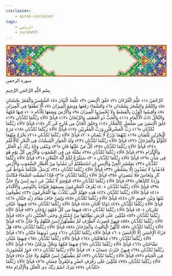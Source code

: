 ```yaml
---
cssclasses:
    - quran-container
tags:
    - الرحمن
    - surah#55
---
```

<div class="quran-container">
<span class="second-border"></span>
<span class="border"></span>
<div class="head-container">
<img src="https://raw.githubusercontent.com/LORDyyyyy/obsidian-the_quran_vault/main/The%20Quran%20Vault/src/webview/surah_head.png" height=100>
<div class="surah-name">
<span class="surah-name-fnt">سورة الرحمن</span>
</div>
</div>
<div class="quran-content">
<div class="name-of-god"> <p> بِسْمِ اللَّهِ الرَّحْمَنِ الرَّحِيمِ </p></div>
<p>
<span class="sign" id="f1">الرَّحْمَنُ <span>﴿</span>١<span>﴾</span></span>
<span class="sign" id="f2">عَلَّمَ الْقُرْءَانَ <span>﴿</span>٢<span>﴾</span></span>
<span class="sign" id="f3">خَلَقَ الْإِنسَنَ <span>﴿</span>٣<span>﴾</span></span>
<span class="sign" id="f4">عَلَّمَهُ الْبَيَانَ <span>﴿</span>٤<span>﴾</span></span>
<span class="sign" id="f5">الشَّمْسُ وَالْقَمَرُ بِحُسْبَانٍ <span>﴿</span>٥<span>﴾</span></span>
<span class="sign" id="f6">وَالنَّجْمُ وَالشَّجَرُ يَسْجُدَانِ <span>﴿</span>٦<span>﴾</span></span>
<span class="sign" id="f7">وَالسَّمَاءَ رَفَعَهَا وَوَضَعَ الْمِيزَانَ <span>﴿</span>٧<span>﴾</span></span>
<span class="sign" id="f8">أَلَّا تَطْغَوْا فِى الْمِيزَانِ <span>﴿</span>٨<span>﴾</span></span>
<span class="sign" id="f9">وَأَقِيمُوا الْوَزْنَ بِالْقِسْطِ وَلَا تُخْسِرُوا الْمِيزَانَ <span>﴿</span>٩<span>﴾</span></span>
<span class="sign" id="f10">وَالْأَرْضَ وَضَعَهَا لِلْأَنَامِ <span>﴿</span>١۰<span>﴾</span></span>
<span class="sign" id="f11">فِيهَا فَكِهَةٌ وَالنَّخْلُ ذَاتُ الْأَكْمَامِ <span>﴿</span>١١<span>﴾</span></span>
<span class="sign" id="f12">وَالْحَبُّ ذُو الْعَصْفِ وَالرَّيْحَانُ <span>﴿</span>١٢<span>﴾</span></span>
<span class="sign" id="f13">فَبِأَىِّ ءَالَاءِ رَبِّكُمَا تُكَذِّبَانِ <span>﴿</span>١٣<span>﴾</span></span>
<span class="sign" id="f14">خَلَقَ الْإِنسَنَ مِن صَلْصَلٍ كَالْفَخَّارِ <span>﴿</span>١٤<span>﴾</span></span>
<span class="sign" id="f15">وَخَلَقَ الْجَانَّ مِن مَّارِجٍ مِّن نَّارٍ <span>﴿</span>١٥<span>﴾</span></span>
<span class="sign" id="f16">فَبِأَىِّ ءَالَاءِ رَبِّكُمَا تُكَذِّبَانِ <span>﴿</span>١٦<span>﴾</span></span>
<span class="sign" id="f17">رَبُّ الْمَشْرِقَيْنِ وَرَبُّ الْمَغْرِبَيْنِ <span>﴿</span>١٧<span>﴾</span></span>
<span class="sign" id="f18">فَبِأَىِّ ءَالَاءِ رَبِّكُمَا تُكَذِّبَانِ <span>﴿</span>١٨<span>﴾</span></span>
<span class="sign" id="f19">مَرَجَ الْبَحْرَيْنِ يَلْتَقِيَانِ <span>﴿</span>١٩<span>﴾</span></span>
<span class="sign" id="f20">بَيْنَهُمَا بَرْزَخٌ لَّا يَبْغِيَانِ <span>﴿</span>٢۰<span>﴾</span></span>
<span class="sign" id="f21">فَبِأَىِّ ءَالَاءِ رَبِّكُمَا تُكَذِّبَانِ <span>﴿</span>٢١<span>﴾</span></span>
<span class="sign" id="f22">يَخْرُجُ مِنْهُمَا اللُّؤْلُؤُ وَالْمَرْجَانُ <span>﴿</span>٢٢<span>﴾</span></span>
<span class="sign" id="f23">فَبِأَىِّ ءَالَاءِ رَبِّكُمَا تُكَذِّبَانِ <span>﴿</span>٢٣<span>﴾</span></span>
<span class="sign" id="f24">وَلَهُ الْجَوَارِ الْمُنشََٔاتُ فِى الْبَحْرِ كَالْأَعْلَمِ <span>﴿</span>٢٤<span>﴾</span></span>
<span class="sign" id="f25">فَبِأَىِّ ءَالَاءِ رَبِّكُمَا تُكَذِّبَانِ <span>﴿</span>٢٥<span>﴾</span></span>
<span class="sign" id="f26">كُلُّ مَنْ عَلَيْهَا فَانٍ <span>﴿</span>٢٦<span>﴾</span></span>
<span class="sign" id="f27">وَيَبْقَى وَجْهُ رَبِّكَ ذُو الْجَلَلِ وَالْإِكْرَامِ <span>﴿</span>٢٧<span>﴾</span></span>
<span class="sign" id="f28">فَبِأَىِّ ءَالَاءِ رَبِّكُمَا تُكَذِّبَانِ <span>﴿</span>٢٨<span>﴾</span></span>
<span class="sign" id="f29">يَسَْٔلُهُ مَن فِى السَّمَوَتِ وَالْأَرْضِ كُلَّ يَوْمٍ هُوَ فِى شَأْنٍ <span>﴿</span>٢٩<span>﴾</span></span>
<span class="sign" id="f30">فَبِأَىِّ ءَالَاءِ رَبِّكُمَا تُكَذِّبَانِ <span>﴿</span>٣۰<span>﴾</span></span>
<span class="sign" id="f31">سَنَفْرُغُ لَكُمْ أَيُّهَ الثَّقَلَانِ <span>﴿</span>٣١<span>﴾</span></span>
<span class="sign" id="f32">فَبِأَىِّ ءَالَاءِ رَبِّكُمَا تُكَذِّبَانِ <span>﴿</span>٣٢<span>﴾</span></span>
<span class="sign" id="f33">يَمَعْشَرَ الْجِنِّ وَالْإِنسِ إِنِ اسْتَطَعْتُمْ أَن تَنفُذُوا مِنْ أَقْطَارِ السَّمَوَتِ وَالْأَرْضِ فَانفُذُوا لَا تَنفُذُونَ إِلَّا بِسُلْطَنٍ <span>﴿</span>٣٣<span>﴾</span></span>
<span class="sign" id="f34">فَبِأَىِّ ءَالَاءِ رَبِّكُمَا تُكَذِّبَانِ <span>﴿</span>٣٤<span>﴾</span></span>
<span class="sign" id="f35">يُرْسَلُ عَلَيْكُمَا شُوَاظٌ مِّن نَّارٍ وَنُحَاسٌ فَلَا تَنتَصِرَانِ <span>﴿</span>٣٥<span>﴾</span></span>
<span class="sign" id="f36">فَبِأَىِّ ءَالَاءِ رَبِّكُمَا تُكَذِّبَانِ <span>﴿</span>٣٦<span>﴾</span></span>
<span class="sign" id="f37">فَإِذَا انشَقَّتِ السَّمَاءُ فَكَانَتْ وَرْدَةً كَالدِّهَانِ <span>﴿</span>٣٧<span>﴾</span></span>
<span class="sign" id="f38">فَبِأَىِّ ءَالَاءِ رَبِّكُمَا تُكَذِّبَانِ <span>﴿</span>٣٨<span>﴾</span></span>
<span class="sign" id="f39">فَيَوْمَئِذٍ لَّا يُسَْٔلُ عَن ذَنبِهِ إِنسٌ وَلَا جَانٌّ <span>﴿</span>٣٩<span>﴾</span></span>
<span class="sign" id="f40">فَبِأَىِّ ءَالَاءِ رَبِّكُمَا تُكَذِّبَانِ <span>﴿</span>٤۰<span>﴾</span></span>
<span class="sign" id="f41">يُعْرَفُ الْمُجْرِمُونَ بِسِيمَهُمْ فَيُؤْخَذُ بِالنَّوَصِى وَالْأَقْدَامِ <span>﴿</span>٤١<span>﴾</span></span>
<span class="sign" id="f42">فَبِأَىِّ ءَالَاءِ رَبِّكُمَا تُكَذِّبَانِ <span>﴿</span>٤٢<span>﴾</span></span>
<span class="sign" id="f43">هَذِهِ جَهَنَّمُ الَّتِى يُكَذِّبُ بِهَا الْمُجْرِمُونَ <span>﴿</span>٤٣<span>﴾</span></span>
<span class="sign" id="f44">يَطُوفُونَ بَيْنَهَا وَبَيْنَ حَمِيمٍ ءَانٍ <span>﴿</span>٤٤<span>﴾</span></span>
<span class="sign" id="f45">فَبِأَىِّ ءَالَاءِ رَبِّكُمَا تُكَذِّبَانِ <span>﴿</span>٤٥<span>﴾</span></span>
<span class="sign" id="f46">وَلِمَنْ خَافَ مَقَامَ رَبِّهِ جَنَّتَانِ <span>﴿</span>٤٦<span>﴾</span></span>
<span class="sign" id="f47">فَبِأَىِّ ءَالَاءِ رَبِّكُمَا تُكَذِّبَانِ <span>﴿</span>٤٧<span>﴾</span></span>
<span class="sign" id="f48">ذَوَاتَا أَفْنَانٍ <span>﴿</span>٤٨<span>﴾</span></span>
<span class="sign" id="f49">فَبِأَىِّ ءَالَاءِ رَبِّكُمَا تُكَذِّبَانِ <span>﴿</span>٤٩<span>﴾</span></span>
<span class="sign" id="f50">فِيهِمَا عَيْنَانِ تَجْرِيَانِ <span>﴿</span>٥۰<span>﴾</span></span>
<span class="sign" id="f51">فَبِأَىِّ ءَالَاءِ رَبِّكُمَا تُكَذِّبَانِ <span>﴿</span>٥١<span>﴾</span></span>
<span class="sign" id="f52">فِيهِمَا مِن كُلِّ فَكِهَةٍ زَوْجَانِ <span>﴿</span>٥٢<span>﴾</span></span>
<span class="sign" id="f53">فَبِأَىِّ ءَالَاءِ رَبِّكُمَا تُكَذِّبَانِ <span>﴿</span>٥٣<span>﴾</span></span>
<span class="sign" id="f54">مُتَّكِِٔينَ عَلَى فُرُشٍ بَطَائِنُهَا مِنْ إِسْتَبْرَقٍ وَجَنَى الْجَنَّتَيْنِ دَانٍ <span>﴿</span>٥٤<span>﴾</span></span>
<span class="sign" id="f55">فَبِأَىِّ ءَالَاءِ رَبِّكُمَا تُكَذِّبَانِ <span>﴿</span>٥٥<span>﴾</span></span>
<span class="sign" id="f56">فِيهِنَّ قَصِرَتُ الطَّرْفِ لَمْ يَطْمِثْهُنَّ إِنسٌ قَبْلَهُمْ وَلَا جَانٌّ <span>﴿</span>٥٦<span>﴾</span></span>
<span class="sign" id="f57">فَبِأَىِّ ءَالَاءِ رَبِّكُمَا تُكَذِّبَانِ <span>﴿</span>٥٧<span>﴾</span></span>
<span class="sign" id="f58">كَأَنَّهُنَّ الْيَاقُوتُ وَالْمَرْجَانُ <span>﴿</span>٥٨<span>﴾</span></span>
<span class="sign" id="f59">فَبِأَىِّ ءَالَاءِ رَبِّكُمَا تُكَذِّبَانِ <span>﴿</span>٥٩<span>﴾</span></span>
<span class="sign" id="f60">هَلْ جَزَاءُ الْإِحْسَنِ إِلَّا الْإِحْسَنُ <span>﴿</span>٦۰<span>﴾</span></span>
<span class="sign" id="f61">فَبِأَىِّ ءَالَاءِ رَبِّكُمَا تُكَذِّبَانِ <span>﴿</span>٦١<span>﴾</span></span>
<span class="sign" id="f62">وَمِن دُونِهِمَا جَنَّتَانِ <span>﴿</span>٦٢<span>﴾</span></span>
<span class="sign" id="f63">فَبِأَىِّ ءَالَاءِ رَبِّكُمَا تُكَذِّبَانِ <span>﴿</span>٦٣<span>﴾</span></span>
<span class="sign" id="f64">مُدْهَامَّتَانِ <span>﴿</span>٦٤<span>﴾</span></span>
<span class="sign" id="f65">فَبِأَىِّ ءَالَاءِ رَبِّكُمَا تُكَذِّبَانِ <span>﴿</span>٦٥<span>﴾</span></span>
<span class="sign" id="f66">فِيهِمَا عَيْنَانِ نَضَّاخَتَانِ <span>﴿</span>٦٦<span>﴾</span></span>
<span class="sign" id="f67">فَبِأَىِّ ءَالَاءِ رَبِّكُمَا تُكَذِّبَانِ <span>﴿</span>٦٧<span>﴾</span></span>
<span class="sign" id="f68">فِيهِمَا فَكِهَةٌ وَنَخْلٌ وَرُمَّانٌ <span>﴿</span>٦٨<span>﴾</span></span>
<span class="sign" id="f69">فَبِأَىِّ ءَالَاءِ رَبِّكُمَا تُكَذِّبَانِ <span>﴿</span>٦٩<span>﴾</span></span>
<span class="sign" id="f70">فِيهِنَّ خَيْرَتٌ حِسَانٌ <span>﴿</span>٧۰<span>﴾</span></span>
<span class="sign" id="f71">فَبِأَىِّ ءَالَاءِ رَبِّكُمَا تُكَذِّبَانِ <span>﴿</span>٧١<span>﴾</span></span>
<span class="sign" id="f72">حُورٌ مَّقْصُورَتٌ فِى الْخِيَامِ <span>﴿</span>٧٢<span>﴾</span></span>
<span class="sign" id="f73">فَبِأَىِّ ءَالَاءِ رَبِّكُمَا تُكَذِّبَانِ <span>﴿</span>٧٣<span>﴾</span></span>
<span class="sign" id="f74">لَمْ يَطْمِثْهُنَّ إِنسٌ قَبْلَهُمْ وَلَا جَانٌّ <span>﴿</span>٧٤<span>﴾</span></span>
<span class="sign" id="f75">فَبِأَىِّ ءَالَاءِ رَبِّكُمَا تُكَذِّبَانِ <span>﴿</span>٧٥<span>﴾</span></span>
<span class="sign" id="f76">مُتَّكِِٔينَ عَلَى رَفْرَفٍ خُضْرٍ وَعَبْقَرِىٍّ حِسَانٍ <span>﴿</span>٧٦<span>﴾</span></span>
<span class="sign" id="f77">فَبِأَىِّ ءَالَاءِ رَبِّكُمَا تُكَذِّبَانِ <span>﴿</span>٧٧<span>﴾</span></span>
<span class="sign" id="f78">تَبَرَكَ اسْمُ رَبِّكَ ذِى الْجَلَلِ وَالْإِكْرَامِ <span>﴿</span>٧٨<span>﴾</span></span>

</p>
</div>
<span class="border" style="margin-top:25px;"></span>
<span class="second-border-bottom"></span>
</div>
